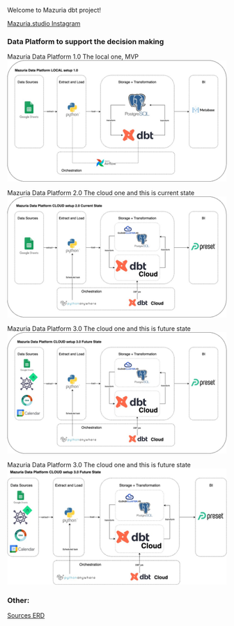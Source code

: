 Welcome to Mazuria dbt project!

[Mazuria.studio Instagram](https://www.instagram.com/mazuria.studio/)

### Data Platform to support the decision making 

Mazuria Data Platform 1.0 The local one, MVP
![alt text](images/mdp_local.jpg)

Mazuria Data Platform 2.0 The cloud one and this is current state
![alt text](images/mdp_cloud.jpg)

Mazuria Data Platform 3.0 The cloud one and this is future state
![alt text](images/mdp_cloud_future.jpg)

Mazuria Data Platform 3.0 The cloud one and this is future state
![alt text](images/mdp_test.jpg)

### Other:

[Sources ERD](models/staging/README.md)
